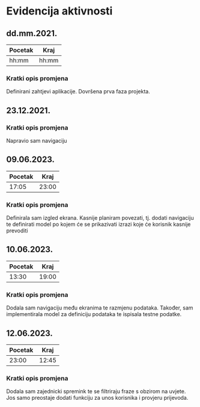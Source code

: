 # Evidencija aktivnosti
## dd.mm.2021.
Pocetak | Kraj
------- | ----
hh:mm   | hh:mm
### Kratki opis promjena
Definirani zahtjevi aplikacije.
Dovršena prva faza projekta.

## 23.12.2021.
### Kratki opis promjena
Napravio sam navigaciju

## 09.06.2023.
Pocetak | Kraj
------- | ----
17:05  | 23:00
### Kratki opis promjena
Definirala sam izgled ekrana. Kasnije planiram povezati, tj. dodati navigaciju te definirati model po kojem će se prikazivati izrazi koje će korisnik kasnije prevoditi

## 10.06.2023.
Pocetak | Kraj
------- | ----
13:30  | 19:00
### Kratki opis promjena
Dodala sam navigaciju među ekranima te razmjenu podataka. Također, sam implementirala model za definiciju podataka te ispisala testne podatke.

## 12.06.2023.
Pocetak | Kraj
------- | ----
23:00  | 12:45
### Kratki opis promjena
Dodala sam zajednicki spremink te se filtriraju fraze s obzirom na uvjete. Jos samo preostaje dodati funkciju za unos korisnika i provjeru prijevoda.



